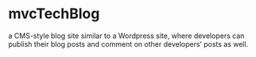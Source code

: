 # mvcTechBlog
a CMS-style blog site similar to a Wordpress site, where developers can publish their blog posts and comment on other developers’ posts as well.
